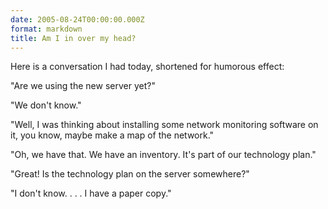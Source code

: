 ```yaml
---
date: 2005-08-24T00:00:00.000Z
format: markdown
title: Am I in over my head?
---
```


Here is a conversation I had today, shortened for humorous effect:

"Are we using the new server yet?"

"We don't know."

"Well, I was thinking about installing some network monitoring software on it, you know, maybe make a map of the network."

"Oh, we have that. We have an inventory. It's part of our technology plan."

"Great! Is the technology plan on the server somewhere?"

"I don't know. . . . I have a paper copy."

